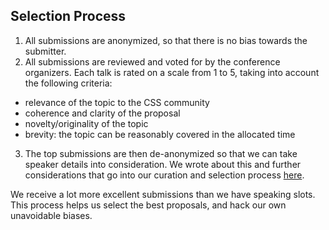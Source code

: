 ## Selection Process

1. All submissions are anonymized, so that there is no bias towards the submitter.
2. All submissions are reviewed and voted for by the conference organizers. Each talk is rated on a scale from 1 to 5, taking into account the following criteria:
  * relevance of the topic to the CSS community
  * coherence and clarity of the proposal
  * novelty/originality of the topic
  * brevity: the topic can be reasonably covered in the allocated time
3. The top submissions are then de-anonymized so that we can take speaker details into consideration. We wrote about this and further considerations that go into our curation and selection process [here](http://blog.cssconf.eu/2015/08/15/a-talk-selection-process-explained/).

We receive a lot more excellent submissions than we have speaking slots. This process helps us select the best proposals, and hack our own unavoidable biases.
